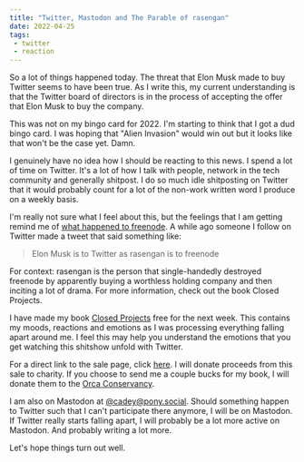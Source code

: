 ```yaml
---
title: "Twitter, Mastodon and The Parable of rasengan"
date: 2022-04-25
tags:
 - twitter
 - reaction
---
```


So a lot of things happened today. The threat that Elon Musk made to
buy Twitter seems to have been true. As I write this, my current
understanding is that the Twitter board of directors is in the process
of accepting the offer that Elon Musk to buy the company.

<xeblog-conv name="Cadey" mood="coffee">This was not on my bingo card
for 2022. I'm starting to think that I got a dud bingo card. I was
hoping that "Alien Invasion" would win out but it looks like that
won't be the case yet. Damn.</xeblog-conv>

I genuinely have no idea how I should be reacting to this news. I
spend a lot of time on Twitter. It's a lot of how I talk with people,
network in the tech community and generally shitpost. I do so much
idle shitposting on Twitter that it would probably count for a lot of
the non-work written word I produce on a weekly basis.

I'm really not sure what I feel about this, but the feelings that I am
getting remind me of [what happened to
freenode](/blog/series/freenode). A while ago someone I follow on
Twitter made a tweet that said something like:

> Elon Musk is to Twitter as rasengan is to freenode

<xeblog-conv name="Mara" mood="hacker">For context: rasengan is the
person that single-handedly destroyed freenode by apparently buying a
worthless holding company and then inciting a lot of
drama. For more information, check out the book Closed
Projects.</xeblog-conv>

I have made my book [Closed
Projects](/blog/closed-projects-2022-03-24) free for the next week.
This contains my moods, reactions and emotions as I was processing
everything falling apart around me. I feel this may help you
understand the emotions that you get watching this shitshow unfold
with Twitter.

For a direct link to the sale page, click
[here](https://itch.io/s/69916/elon-bought-twitter-sale). I will
donate proceeds from this sale to charity. If you choose to send me a
couple bucks for my book, I will donate them to the [Orca
Conservancy](https://www.orcaconservancy.org/).

I am also on Mastodon at
[@cadey@pony.social](https://pony.social/@cadey). Should something
happen to Twitter such that I can't participate there anymore, I will
be on Mastodon. If Twitter really starts falling apart, I will
probably be a lot more active on Mastodon. And probably writing a lot
more.

Let's hope things turn out well.
